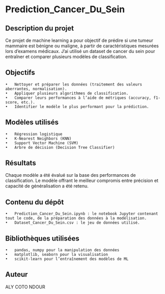 # Prediction_Cancer_Du_Sein

## Description du projet

Ce projet de machine learning a pour objectif de prédire si une tumeur mammaire est bénigne ou maligne, à partir de caractéristiques mesurées lors d’examens médicaux.
J’ai utilisé un dataset de cancer du sein pour entraîner et comparer plusieurs modèles de classification.

## Objectifs

	•	Nettoyer et préparer les données (traitement des valeurs aberrantes, normalisation).
	•	Appliquer plusieurs algorithmes de classification.
	•	Comparer leurs performances à l’aide de métriques (accuracy, f1-score, etc.).
	•	Identifier le modèle le plus performant pour la prédiction.

## Modèles utilisés
	•	Régression logistique
	•	K-Nearest Neighbors (KNN)
	•	Support Vector Machine (SVM)
	•	Arbre de décision (Decision Tree Classifier)

## Résultats

Chaque modèle a été évalué sur la base des performances de classification. Le modèle offrant le meilleur compromis entre précision et capacité de généralisation a été retenu.


## Contenu du dépôt

	•	Prediction_Cancer_Du_Sein.ipynb : le notebook Jupyter contenant tout le code, de la préparation des données à la modélisation.
	•	Dataset_Cancer_Du_Sein.csv : le jeu de données utilisé.
	

## Bibliothèques utilisées

	•	pandas, numpy pour la manipulation des données
	•	matplotlib, seaborn pour la visualisation
	•	scikit-learn pour l’entraînement des modèles de ML

## Auteur

ALY COTO NDOUR
